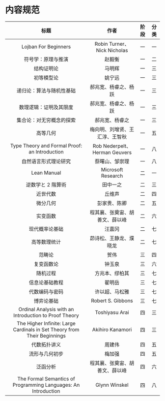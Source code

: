 # 内容规范

|                             标题                             |              作者              | 阶段 | 分类 |
| :----------------------------------------------------------: | :----------------------------: | :--: | :--: |
|                     Lojban For Beginners                     |  Robin Turner、Nick Nicholas   |  一  |  一  |
|                      符号学：原理与推演                      |             赵毅衡             |  一  |  二  |
|                          结构证明论                          |             马明辉             |  一  |  三  |
|                          初等模型论                          |             姚宁远             |  一  |  三  |
|                   递归论：算法与随机性基础                   |      郝兆宽、杨睿之、杨跃      |  一  |  三  |
|                    数理逻辑：证明及其限度                    |      郝兆宽、杨睿之、杨跃      |  一  |  三  |
|                   集合论：对无穷概念的探索                   |         郝兆宽、杨睿之         |  一  |  三  |
|                           高等几何                           | 梅向明、刘增贤、王汇淳、王智秋 |  一  |  五  |
|        Type Theory and Formal Proof: an Introduction         | Rob Nederpelt、Herman Geuvers  |  一  |  八  |
|                     自然语言形式理论研究                     |         蔡曙山、邹崇理         |  一  |  八  |
|                         Lean Manual                          |       Microsoft Research       |  二  |  一  |
|                      逆数学と 2 階算術                       |            田中一之            |  二  |  三  |
|                           近世代数                           |             丘维声             |  二  |  四  |
|                           微分几何                           |          彭家贵、陈卿          |  二  |  五  |
|                           实变函数                           | 程其襄、张奠宙、胡善文、薛以峰 |  二  |  六  |
|                        现代概率论基础                        |             汪嘉冈             |  二  |  七  |
|                         高等数理统计                         |     茆诗松、王静龙、濮晓龙     |  二  |  七  |
|                            范畴论                            |              贺伟              |  三  |  四  |
|                          复变函数论                          |             钟玉泉             |  三  |  六  |
|                           随机过程                           |         方兆本、缪柏其         |  三  |  七  |
|                        信息论基础教程                        |             翟明岳             |  三  |  七  |
|                        代数编码与密码                        |         许以超、马松雅         |  三  |  七  |
|                          博弈论基础                          |       Robert S. Gibbons        |  三  |  七  |
|    Ordinal Analysis with an Introduction to Proof Theory     |         Toshiyasu Arai         |  四  |  三  |
| The Higher Infinite: Large Cardinals in Set Theory from Their Beginnings |        Akihiro Kanamori        |  四  |  三  |
|                         代数拓扑讲义                         |             周建伟             |  四  |  五  |
|                        流形与几何初步                        |             梅加强             |  四  |  五  |
|                           泛函分析                           | 程其襄、张奠宙、胡善文、薛以峰 |  四  |  六  |
| The Formal Semantics of Programming Languages: An Introduction |         Glynn Winskel          |  四  |  八  |
